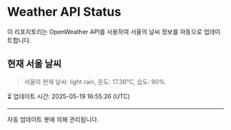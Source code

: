 
# Weather API Status

이 리포지토리는 OpenWeather API를 사용하여 서울의 날씨 정보를 자동으로 업데이트합니다.

## 현재 서울 날씨
> 서울의 현재 날씨: light rain, 온도: 17.36°C, 습도: 90%

⏳ 업데이트 시간: 2025-05-19 16:55:26 (UTC)

---
자동 업데이트 봇에 의해 관리됩니다.
